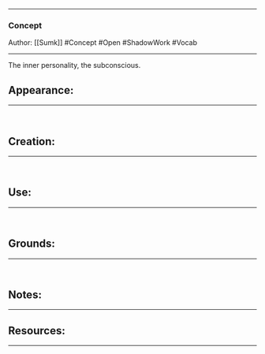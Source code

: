 - - -
### Concept
Author: [[Sumk]]
#Concept #Open #ShadowWork #Vocab
- - - 
The inner personality, the subconscious.

## Appearance:<br>
- - -

<br>

## Creation: <br>
- - -
<br>

## Use:<br>
- - -
<br>

## Grounds:<br>
- - -
<br>

## Notes:<br>
- - - 


## Resources:
- - -
